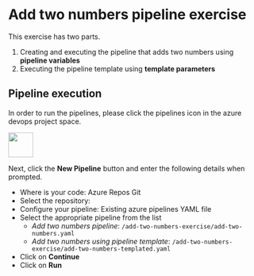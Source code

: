 # Add two numbers pipeline exercise

This exercise has two parts.

1. Creating and executing the pipeline that adds two numbers using **pipeline variables**
2. Executing the pipeline template using **template parameters**

## Pipeline execution

In order to run the pipelines, please click the pipelines icon in the azure devops project space.

<img src='https://azurecomcdn.azureedge.net/cvt-29bb5b361a30509ed9e5daf51ad1318c032a10805d9ab60ea21edf9042d6f872/images/shared/services/devops/pipelines-icon-80.png' width='50px' height='50px' />

Next, click the **New Pipeline** button and enter the following details when prompted.

- Where is your code: Azure Repos Git
- Select the repository: <THE-NAME-OF-YOUR-REPOSITORY>
- Configure your pipeline: Existing azure pipelines YAML file
- Select the appropriate pipeline from the list
  - _Add two numbers pipeline_: `/add-two-numbers-exercise/add-two-numbers.yaml`
  - _Add two numbers using pipeline template_: `/add-two-numbers-exercise/add-two-numbers-templated.yaml`
- Click on **Continue**
- Click on **Run**
